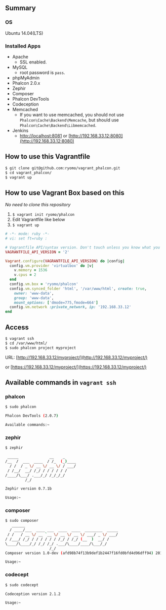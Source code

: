 ## Summary
### OS
Ubuntu 14.04(LTS)

### Installed Apps
* Apache
    * SSL enabled.
* MySQL
    * root password is `pass`.
* phpMyAdmin
* Phalcon 2.0.x
* Zephir
* Composer
* Phalcon DevTools
* Codeception
* Memcached
    * If you want to use memcached, you should not use `Phalcon\Cache\Backend\Memcache`, but should use `Phalcon\Cache\Backend\Libmemcached`.
* Jenkins
    * [http://localhost:8081](http://localhost:8081) or [http://192.168.33.12:8080](http://192.168.33.12:8080)


## How to use this Vagrantfile
```sh
$ git clone git@github.com:ryomo/vagrant_phalcon.git
$ cd vagrant_phalcon/
$ vagrant up
```


## How to use Vagrant Box based on this
*No need to clone this repository*

1. `$ vagrant init ryomo/phalcon`
2. Edit Vagrantfile like below
3. `$ vagrant up`

```rb
# -*- mode: ruby -*-
# vi: set ft=ruby :

# Vagrantfile API/syntax version. Don't touch unless you know what you're doing!
VAGRANTFILE_API_VERSION = '2'

Vagrant.configure(VAGRANTFILE_API_VERSION) do |config|
  config.vm.provider 'virtualbox' do |v|
    v.memory = 1536
    v.cpus = 2
  end
  config.vm.box = 'ryomo/phalcon'
  config.vm.synced_folder 'html', '/var/www/html', create: true,
    owner: 'www-data',
    group: 'www-data',
    mount_options: ['dmode=775,fmode=664']
  config.vm.network :private_network, ip: '192.168.33.12'
end
```


## Access
```sh
$ vagrant ssh
$ cd /var/www/html/
$ sudo phalcon project myproject
```

URL: [http://192.168.33.12/myproject/](http://192.168.33.12/myproject/)

or [https://192.168.33.12/myproject/](https://192.168.33.12/myproject/)


## Available commands in `vagrant ssh`

### phalcon
```sh
$ sudo phalcon

Phalcon DevTools (2.0.7)

Available commands:~
```

### zephir
```sh
$ zephir

 _____              __    _
/__  /  ___  ____  / /_  (_)____
  / /  / _ \/ __ \/ __ \/ / ___/
 / /__/  __/ /_/ / / / / / /
/____/\___/ .___/_/ /_/_/_/
         /_/

Zephir version 0.7.1b

Usage:~
```

### composer
```sh
$ sudo composer
   ______
  / ____/___  ____ ___  ____  ____  ________  _____
 / /   / __ \/ __ `__ \/ __ \/ __ \/ ___/ _ \/ ___/
/ /___/ /_/ / / / / / / /_/ / /_/ (__  )  __/ /
\____/\____/_/ /_/ /_/ .___/\____/____/\___/_/
                    /_/
Composer version 1.0-dev (afd98b74f13b9def1b2447f16fd0bfd4d96dff94) 2015-08-31 09:58:50

Usage:~
```

### codecept
```sh
$ sudo codecept

Codeception version 2.1.2

Usage:~
```
